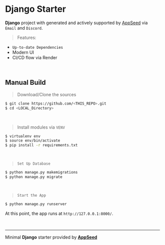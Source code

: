 # Django Starter

**Django** project with generated and actively supported by [AppSeed](https://appseed.us/) via `Email` and `Discord`.

> Features: 

- `Up-to-date Dependencies`
- Modern UI 
- CI/CD flow via Render  

<br />

## Manual Build 

> Download/Clone the sources  

```bash
$ git clone https://github.com/<THIS_REPO>.git
$ cd <LOCAL_Directory>
```

<br />

> Install modules via `VENV`  

```bash
$ virtualenv env
$ source env/bin/activate
$ pip install -r requirements.txt
```

<br />

> `Set Up Database`

```bash
$ python manage.py makemigrations
$ python manage.py migrate
```

<br />

> `Start the App`

```bash
$ python manage.py runserver
```

At this point, the app runs at `http://127.0.0.1:8000/`. 

<br />

---
Minimal **Django** starter provided by **[AppSeed](https://appseed.us/)**
